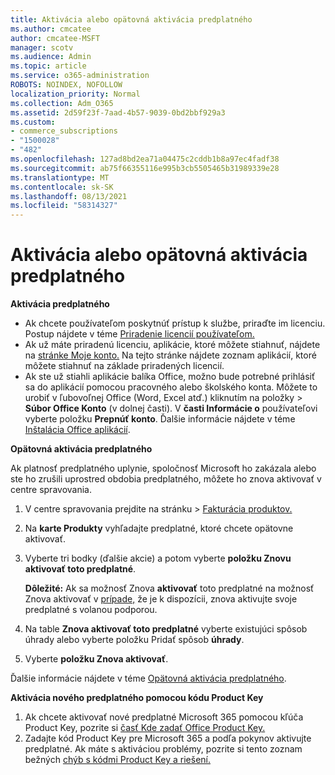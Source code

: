 ```yaml
---
title: Aktivácia alebo opätovná aktivácia predplatného
ms.author: cmcatee
author: cmcatee-MSFT
manager: scotv
ms.audience: Admin
ms.topic: article
ms.service: o365-administration
ROBOTS: NOINDEX, NOFOLLOW
localization_priority: Normal
ms.collection: Adm_O365
ms.assetid: 2d59f23f-7aad-4b57-9039-0bd2bbf929a3
ms.custom:
- commerce_subscriptions
- "1500028"
- "482"
ms.openlocfilehash: 127ad8bd2ea71a04475c2cddb1b8a97ec4fadf38
ms.sourcegitcommit: ab75f66355116e995b3cb5505465b31989339e28
ms.translationtype: MT
ms.contentlocale: sk-SK
ms.lasthandoff: 08/13/2021
ms.locfileid: "58314327"
---
```

# <a name="activate-or-reactivate-a-subscription"></a>Aktivácia alebo opätovná aktivácia predplatného

**Aktivácia predplatného**

- Ak chcete používateľom poskytnúť prístup k službe, priraďte im licenciu. Postup nájdete v téme [Priradenie licencií používateľom.](https://docs.microsoft.com/microsoft-365/admin/manage/assign-licenses-to-users)
- Ak už máte priradenú licenciu, aplikácie, ktoré môžete stiahnuť, nájdete na [stránke Moje konto.](https://portal.office.com/account/#installs) Na tejto stránke nájdete zoznam aplikácií, ktoré môžete stiahnuť na základe priradených licencií.
- Ak ste už stiahli aplikácie balíka Office, možno bude potrebné prihlásiť sa do aplikácií pomocou pracovného alebo školského konta. Môžete to urobiť v ľubovoľnej Office (Word, Excel atď.) kliknutím na položky  >  **Súbor Office Konto** (v dolnej časti). V **časti Informácie o** používateľovi vyberte položku **Prepnúť konto**. Ďalšie informácie nájdete v téme [Inštalácia Office aplikácií](https://docs.microsoft.com/microsoft-365/admin/setup/install-applications).

**Opätovná aktivácia predplatného**

Ak platnosť predplatného uplynie, spoločnosť Microsoft ho zakázala alebo ste ho zrušili uprostred obdobia predplatného, môžete ho znova aktivovať v centre spravovania.
  
1. V centre spravovania prejdite na stránku  >  [Fakturácia produktov.](https://go.microsoft.com/fwlink/p/?linkid=842054)
2. Na **karte Produkty** vyhľadajte predplatné, ktoré chcete opätovne aktivovať.
3. Vyberte tri bodky (ďalšie akcie) a potom vyberte **položku Znovu aktivovať toto predplatné**.

    **Dôležité:** Ak sa možnosť Znova **aktivovať** toto predplatné na možnosť Znova aktivovať v [prípade,](https://go.microsoft.com/fwlink/p/?linkid=518322) že je k dispozícii, znova aktivujte svoje predplatné s volanou podporou.

4. Na table **Znova aktivovať toto predplatné** vyberte existujúci spôsob úhrady alebo vyberte položku Pridať spôsob **úhrady**.
5. Vyberte **položku Znova aktivovať**.

Ďalšie informácie nájdete v téme [Opätovná aktivácia predplatného](https://docs.microsoft.com/microsoft-365/commerce/subscriptions/reactivate-your-subscription).

**Aktivácia nového predplatného pomocou kódu Product Key**

1. Ak chcete aktivovať nové predplatné Microsoft 365 pomocou kľúča Product Key, pozrite si [časť Kde zadať Office Product Key.](https://support.office.com/article/where-to-enter-your-office-product-key-0a82e5ae-739e-4b92-a6f4-2ec780c185db)
2. Zadajte kód Product Key pre Microsoft 365 a podľa pokynov aktivujte predplatné. Ak máte s aktiváciou problémy, pozrite si tento zoznam bežných [chýb s kódmi Product Key a riešení.](https://docs.microsoft.com/microsoft-365/commerce/product-key-errors-and-solutions)
